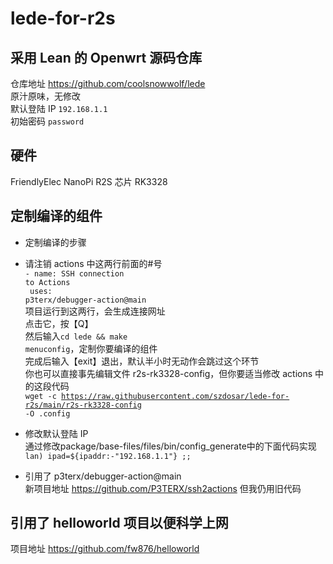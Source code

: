 # lede-for-r2s
## 采用 Lean 的 Openwrt 源码仓库
仓库地址 https://github.com/coolsnowwolf/lede<br>
原汁原味，无修改<br>
默认登陆 IP <code>192.168.1.1</code><br>
初始密码 <code>password</code>

## 硬件
FriendlyElec NanoPi R2S 芯片 RK3328

## 定制编译的组件
* 定制编译的步骤<br>
* 请注销 actions 中这两行前面的#号<br>
<code>- name: SSH connection to Actions</code><br>
<code>  uses: p3terx/debugger-action@main</code><br>
项目运行到这两行，会生成连接网址<br>
点击它，按【Q】<br>
然后输入<code>cd lede && make menuconfig</code>，定制你要编译的组件<br>
完成后输入【exit】退出，默认半小时无动作会跳过这个环节<br>
你也可以直接事先编辑文件 r2s-rk3328-config，但你要适当修改 actions 中的这段代码<br>
<code>wget -c https://raw.githubusercontent.com/szdosar/lede-for-r2s/main/r2s-rk3328-config -O .config</code>

* 修改默认登陆 IP<br>
通过修改package/base-files/files/bin/config_generate中的下面代码实现
<code>lan) ipad=${ipaddr:-"192.168.1.1"} ;;</code>

* 引用了 p3terx/debugger-action@main<br>
新项目地址 https://github.com/P3TERX/ssh2actions
但我仍用旧代码<br>

## 引用了 helloworld 项目以便科学上网
项目地址 https://github.com/fw876/helloworld
